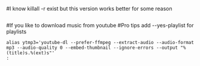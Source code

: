 #I know killall -r exist but this version works better for some reason

```alias bye=" bye() { ps -aux | grep \$1 |  awk '{print \$2}' | xargs kill -9 ; unset -f bye ; }; bye"
```

#If you like to download music from youtube
#Pro tips add --yes-playlist for playlists
```
alias ytmp3='youtube-dl --prefer-ffmpeg --extract-audio --audio-format mp3 --audio-quality 0 --embed-thumbnail --ignore-errors --output "%(title)s.%(ext)s"'
:
